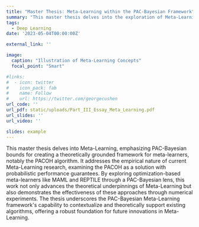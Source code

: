 ```yaml
---
title: "Master Thesis: Meta-Learning within the PAC-Bayesian Framework"
summary: "This master thesis delves into the exploration of Meta-Learning through a PAC-Bayesian lens, introducing the PACOH algorithm as a new class of meta-learners with probabilistic performance guarantees. It bridges the gap between empirical success and theoretical foundations in Meta-Learning, offering a comprehensive analysis and numerical experiments to demonstrate the efficacy of these approaches."
tags:
  - Deep Learning
date: '2023-05-04T00:00:00Z'

external_link: ''

image:
  caption: "Illustration of Meta-Learning Concepts"
  focal_point: "Smart"

#links:
#  - icon: twitter
#    icon_pack: fab
#    name: Follow
#    url: https://twitter.com/georgecushen
url_code: ''
url_pdf: static/uploads/Part_III_Essay_Meta_Learning.pdf
url_slides: ''
url_video: ''

slides: example
---
```



This master thesis delves into Meta-Learning, emphasizing PAC-Bayesian bounds for creating a theoretically grounded framework for meta-learners, notably the PACOH algorithm. It addresses the empirical nature of current Meta-Learning research, examining the PACOH as a solution with probabilistic performance guarantees. By exploring optimization-based meta-learners like MAML and REPTILE through a PAC-Bayesian lens, this work not only advances the theoretical underpinnings of Meta-Learning but also demonstrates the effectiveness of these approaches through numerical experiments. The thesis underscores the PAC-Bayesian Meta-Learning framework's capability to contextualize and theoretically support existing algorithms, offering a robust foundation for future innovations in Meta-Learning.